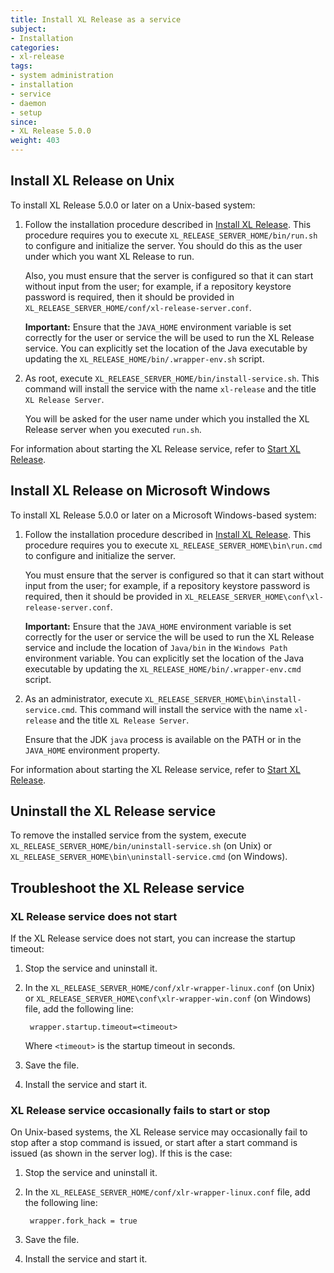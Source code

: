 ```yaml
---
title: Install XL Release as a service
subject:
- Installation
categories:
- xl-release
tags:
- system administration
- installation
- service
- daemon
- setup
since:
- XL Release 5.0.0
weight: 403
---
```


## Install XL Release on Unix

To install XL Release 5.0.0 or later on a Unix-based system:

1. Follow the installation procedure described in [Install XL Release](/xl-release/how-to/install-xl-release.html). This procedure requires you to execute `XL_RELEASE_SERVER_HOME/bin/run.sh` to configure and initialize the server. You should do this as the user under which you want XL Release to run.

    Also, you must ensure that the server is configured so that it can start without input from the user; for example, if a repository keystore password is required, then it should be provided in `XL_RELEASE_SERVER_HOME/conf/xl-release-server.conf`.

    **Important:** Ensure that the `JAVA_HOME` environment variable is set correctly for the user or service the will be used to run the XL Release service. You can explicitly set the location of the Java executable by updating the `XL_RELEASE_HOME/bin/.wrapper-env.sh` script.

1. As root, execute `XL_RELEASE_SERVER_HOME/bin/install-service.sh`. This command will install the service with the name `xl-release` and the title `XL Release Server`.

    You will be asked for the user name under which you installed the XL Release server when you executed `run.sh`.

For information about starting the XL Release service, refer to [Start XL Release](/xl-release/how-to/start-xl-release.html).

## Install XL Release on Microsoft Windows

To install XL Release 5.0.0 or later on a Microsoft Windows-based system:

1. Follow the installation procedure described in [Install XL Release](/xl-release/how-to/install-xl-release.html). This procedure requires you to execute `XL_RELEASE_SERVER_HOME\bin\run.cmd` to configure and initialize the server.

    You must ensure that the server is configured so that it can start without input from the user; for example, if a repository keystore password is required, then it should be provided in `XL_RELEASE_SERVER_HOME\conf\xl-release-server.conf`.

    **Important:** Ensure that the `JAVA_HOME` environment variable is set correctly for the user or service the will be used to run the XL Release service and include the location of `Java/bin` in the `Windows Path` environment variable. You can explicitly set the location of the Java executable by updating the `XL_RELEASE_HOME/bin/.wrapper-env.cmd` script. 

1. As an administrator, execute `XL_RELEASE_SERVER_HOME\bin\install-service.cmd`. This command will install the service with the name `xl-release` and the title `XL Release Server`.

    Ensure that the JDK `java` process is available on the PATH or in the `JAVA_HOME` environment property.

For information about starting the XL Release service, refer to [Start XL Release](/xl-release/how-to/start-xl-release.html).

## Uninstall the XL Release service

To remove the installed service from the system, execute `XL_RELEASE_SERVER_HOME/bin/uninstall-service.sh` (on Unix) or `XL_RELEASE_SERVER_HOME\bin\uninstall-service.cmd` (on Windows).

## Troubleshoot the XL Release service

### XL Release service does not start

If the XL Release service does not start, you can increase the startup timeout:

1. Stop the service and uninstall it.
1. In the `XL_RELEASE_SERVER_HOME/conf/xlr-wrapper-linux.conf` (on Unix) or `XL_RELEASE_SERVER_HOME\conf\xlr-wrapper-win.conf` (on Windows) file, add the following line:

        wrapper.startup.timeout=<timeout>

    Where `<timeout>` is the startup timeout in seconds.

1. Save the file.
1. Install the service and start it.

### XL Release service occasionally fails to start or stop

On Unix-based systems, the XL Release service may occasionally fail to stop after a stop command is issued, or start after a start command is issued (as shown in the server log). If this is the case:

1. Stop the service and uninstall it.
1. In the `XL_RELEASE_SERVER_HOME/conf/xlr-wrapper-linux.conf` file, add the following line:

        wrapper.fork_hack = true

1. Save the file.
1. Install the service and start it.
